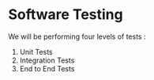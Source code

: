# Software Testing

We will be performing four levels of tests :

1. Unit Tests
2. Integration Tests
3. End to End Tests
